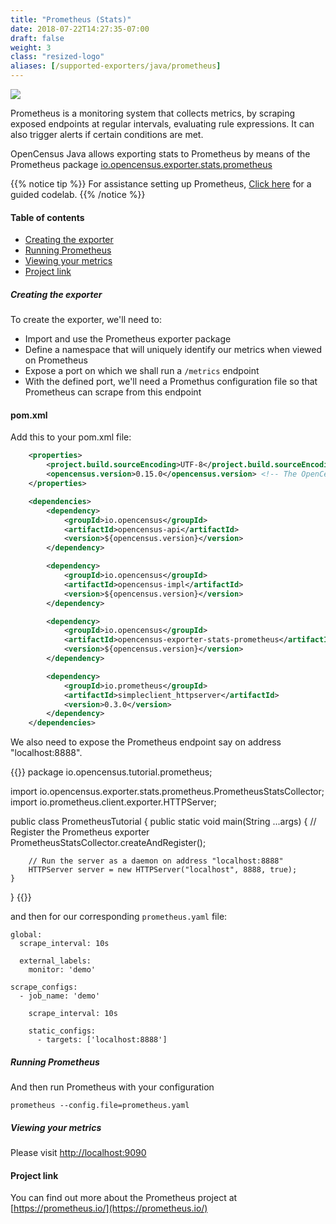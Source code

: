 ```yaml
---
title: "Prometheus (Stats)"
date: 2018-07-22T14:27:35-07:00
draft: false
weight: 3
class: "resized-logo"
aliases: [/supported-exporters/java/prometheus]
---
```


![](/img/prometheus-logo.png)

Prometheus is a monitoring system that collects metrics, by scraping
exposed endpoints at regular intervals, evaluating rule expressions.
It can also trigger alerts if certain conditions are met.

OpenCensus Java allows exporting stats to Prometheus by means of the Prometheus package
[io.opencensus.exporter.stats.prometheus](https://www.javadoc.io/doc/io.opencensus/opencensus-exporter-stats-prometheus)

{{% notice tip %}}
For assistance setting up Prometheus, [Click here](/codelabs/prometheus) for a guided codelab.
{{% /notice %}}

#### Table of contents
- [Creating the exporter](#creating-the-exporter)
- [Running Prometheus](#running-prometheus)
- [Viewing your metrics](#viewing-your-metrics)
- [Project link](#project-link)

##### Creating the exporter
To create the exporter, we'll need to:

* Import and use the Prometheus exporter package
* Define a namespace that will uniquely identify our metrics when viewed on Prometheus
* Expose a port on which we shall run a `/metrics` endpoint
* With the defined port, we'll need a Promethus configuration file so that Prometheus can scrape from this endpoint


#### pom.xml

Add this to your pom.xml file:

```xml
    <properties>
        <project.build.sourceEncoding>UTF-8</project.build.sourceEncoding>
        <opencensus.version>0.15.0</opencensus.version> <!-- The OpenCensus version to use -->
    </properties>

    <dependencies>
        <dependency>
            <groupId>io.opencensus</groupId>
            <artifactId>opencensus-api</artifactId>
            <version>${opencensus.version}</version>
        </dependency>

        <dependency>
            <groupId>io.opencensus</groupId>
            <artifactId>opencensus-impl</artifactId>
            <version>${opencensus.version}</version>
        </dependency>

        <dependency>
            <groupId>io.opencensus</groupId>
            <artifactId>opencensus-exporter-stats-prometheus</artifactId>
            <version>${opencensus.version}</version>
        </dependency>

        <dependency>
            <groupId>io.prometheus</groupId>
            <artifactId>simpleclient_httpserver</artifactId>
            <version>0.3.0</version>
        </dependency>
    </dependencies>
```

We also need to expose the Prometheus endpoint say on address "localhost:8888".

{{<highlight java>}}
package io.opencensus.tutorial.prometheus;

import io.opencensus.exporter.stats.prometheus.PrometheusStatsCollector;
import io.prometheus.client.exporter.HTTPServer;

public class PrometheusTutorial {
    public static void main(String ...args) {
        // Register the Prometheus exporter
        PrometheusStatsCollector.createAndRegister();

        // Run the server as a daemon on address "localhost:8888"
        HTTPServer server = new HTTPServer("localhost", 8888, true);
    }
}
{{</highlight>}}

and then for our corresponding `prometheus.yaml` file:

```shell
global:
  scrape_interval: 10s

  external_labels:
    monitor: 'demo'

scrape_configs:
  - job_name: 'demo'

    scrape_interval: 10s

    static_configs:
      - targets: ['localhost:8888']
```

##### Running Prometheus
And then run Prometheus with your configuration
```shell
prometheus --config.file=prometheus.yaml
```

##### Viewing your metrics
Please visit [http://localhost:9090](http://localhost:9090)

#### Project link
You can find out more about the Prometheus project at [https://prometheus.io/](https://prometheus.io/)
